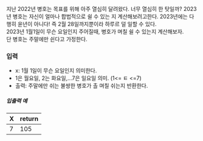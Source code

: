 <p>
지난 2022년 병호는 목표를 위해 아주 열심히 달려왔다. 너무 열심히 한 탓일까? 2023년 병호는 자신이 얼마나 합법적으로 쉴 수 있는 지 계산해보려고한다. 2023년에는 다행히 윤년이 아니다! 즉 2월 28일까지뿐이라 하루르 덜 일할 수 있다. </br>
2023년 1월1일이 무슨 요일인지 주어질때, 병호가 며칠 쉴 수 있는지 계산해보자. </br>
단 병호는 주말에만 쉰다고 가정한다.
</p>

<h3>입력</h3>

<ul>
<li>x: 1월 1일이 무슨 요일인지 의미한다.</li>
<li>1은 월요일, 2는 화요일,...7은 일요일 의미. (1<= ㅌ <=7)</li>
<li>출력: 주말에만 쉬는 불쌍한 병호가 촐 며칠 쉬는지 반환한다.</li>
</ul>

<h5>입출력 예</h5>
<table class="table">
    <thead>
        <tr>
            <th>X</th>
            <th>return</th>
        </tr>
    </thead>
    <tbody>
        <tr>
            <td>7</td>
            <td>105</td>
        </tr>
    </tbody>
</table>
